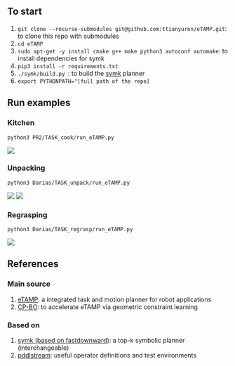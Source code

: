 ## To start

1. `git clone --recurse-submodules git@github.com:ttianyuren/eTAMP.git`: to clone this repo with submodules
3. `cd eTAMP`
2. `sudo apt-get -y install cmake g++ make python3 autoconf automake`: to install dependencies for symk
3. `pip3 install -r requirements.txt`
4. `./symk/build.py `: to build the [symk](symk) planner
5. `export PYTHONPATH="[full path of the repo]`


## Run examples


### Kitchen

```console
python3 PR2/TASK_cook/run_eTAMP.py
```

![](docs/figures/cooking_5.gif)


### Unpacking

```console
python3 Darias/TASK_unpack/run_eTAMP.py
```

![](docs/figures/unpack_c2.gif)
![](docs/figures/unpack_c3.gif)

### Regrasping

```console
python3 Darias/TASK_regrasp/run_eTAMP.py
```

![](docs/figures/regrasp3.gif)


## References

### Main source

1. [eTAMP](https://arxiv.org/pdf/2103.05456.pdf): a integrated task and motion planner for robot applications
2. [CP-BO](https://arxiv.org/pdf/2201.09612.pdf): to accelerate eTAMP via geometric constraint learning

### Based on

1. [symk (based on fastdownward)](https://github.com/speckdavid/symk): a top-k symbolic planner (interchangeable)
2. [pddlstream](https://github.com/caelan/pddlstream): useful operator definitions and test environments

